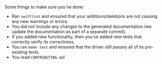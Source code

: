 <!--
Thanks for contributing!
-->

Some things to make sure you've done:
* Ran `swiftlint` and ensured that your additions/deletions are not causing any
new warnings or errors.
* You did _not_ include any changes to the generated documentation (we update
the documentation as part of a separate commit).
* If you added new functionality, then you've added new tests that correctly
verify its correctness.
* You ran `make test` and ensured that the driver still passes all of its
pre-existing tests.
* You read `CONTRIBUTING.md`!

<!--
Thanks again!
-->
